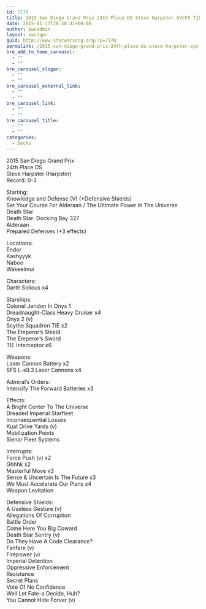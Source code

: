 ```yaml
---
id: 7170
title: 2015 San Diego Grand Prix 24th Place DS Steve Harpster SYCFA TIEs
date: 2015-01-17T20:50:41+00:00
author: pwsadmin
layout: swccgpc
guid: http://www.starwarsccg.org/?p=7170
permalink: /2015-san-diego-grand-prix-24th-place-ds-steve-harpster-sycfa-ties/
bre_add_to_home_carousel:
  - ""
  - ""
bre_carousel_slogan:
  - ""
  - ""
bre_carousel_external_link:
  - ""
  - ""
bre_carousel_link:
  - ""
  - ""
bre_carousel_title:
  - ""
  - ""
categories:
  - Decks
---
```

2015 San Diego Grand Prix  
24th Place DS  
Steve Harpster (Harpster)  
Record: 0-3

Starting:  
Knowledge and Defense (V) (+Defensive Shields)  
Set Your Course For Alderaan / The Ultimate Power In The Universe  
Death Star  
Death Star: Docking Bay 327  
Alderaan  
Prepared Defenses (+3 effects)

Locations:  
Endor  
Kashyyyk  
Naboo  
Wakeelmui

Characters:  
Darth Sidious x4

Starships:  
Colonel Jendon In Onyx 1  
Dreadnaught-Class Heavy Cruiser x4  
Onyx 2 (v)  
Scythe Squadron TIE x2  
The Emperor&#8217;s Shield  
The Emperor&#8217;s Sword  
TIE Interceptor x6

Weapons:  
Laser Cannon Battery x2  
SFS L-s9.3 Laser Cannons x4

Admiral&#8217;s Orders:  
Intensify The Forward Batteries x3

Effects:  
A Bright Center To The Universe  
Dreaded Imperial Starfleet  
Inconsequential Losses  
Kuat Drive Yards (v)  
Mobilization Points  
Sienar Fleet Systems

Interrupts:  
Force Push (v) x2  
Ghhhk x2  
Masterful Move x3  
Sense & Uncertain Is The Future x3  
We Must Accelerate Our Plans x4  
Weapon Levitation

Defensive Shields:  
A Useless Gesture (v)  
Allegations Of Corruption  
Battle Order  
Come Here You Big Coward  
Death Star Sentry (v)  
Do They Have A Code Clearance?  
Fanfare (v)  
Firepower (v)  
Imperial Detention  
Oppressive Enforcement  
Resistance  
Secret Plans  
Vote Of No Confidence  
Well Let Fate-a Decide, Huh?  
You Cannot Hide Forver (v)